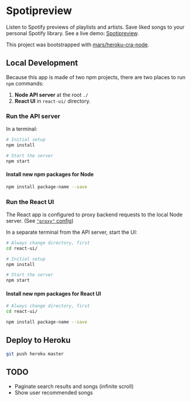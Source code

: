 # Spotipreview
Listen to Spotify previews of playlists and artists. Save liked songs to your personal Spotify library. See a live demo: [Spotipreview](http://spotipreview.herokuapp.com/).

This project was bootstrapped with [mars/heroku-cra-node](https://github.com/mars/heroku-cra-node).

## Local Development

Because this app is made of two npm projects, there are two places to run `npm` commands:

1. **Node API server** at the root `./`
1. **React UI** in `react-ui/` directory.

### Run the API server

In a terminal:

```bash
# Initial setup
npm install

# Start the server
npm start
```

#### Install new npm packages for Node

```bash
npm install package-name --save
```


### Run the React UI

The React app is configured to proxy backend requests to the local Node server. (See [`"proxy"` config](react-ui/package.json))

In a separate terminal from the API server, start the UI:

```bash
# Always change directory, first
cd react-ui/

# Initial setup
npm install

# Start the server
npm start
```

#### Install new npm packages for React UI

```bash
# Always change directory, first
cd react-ui/

npm install package-name --save
```

## Deploy to Heroku

```bash
git push heroku master
```

## TODO
- Paginate search results and songs (infinite scroll)
- Show user recommended songs